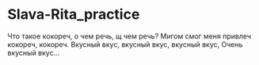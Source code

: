 # Slava-Rita_practice

Что такое кокореч, о чем речь, щ чем речь?
Мигом смог меня привлеч кокореч, кокореч.
Вкусный вкус, вкусный вкус, вкусный вкус,
Очень вкусный вкус...

